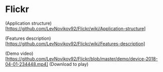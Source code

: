 # Flickr

(Application structure)[https://github.com/LevNovikov92/Flickr/wiki/Application-structure]

(Features description)[https://github.com/LevNovikov92/Flickr/wiki/Features-description]

(Demo video)[https://github.com/LevNovikov92/Flickr/blob/master/demo/device-2018-04-01-234448.mp4] (Download to play)
